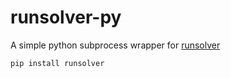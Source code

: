 # runsolver-py

A simple python subprocess wrapper for [runsolver](https://www.cril.univ-artois.fr/~roussel/runsolver/)

```bash
pip install runsolver
```
